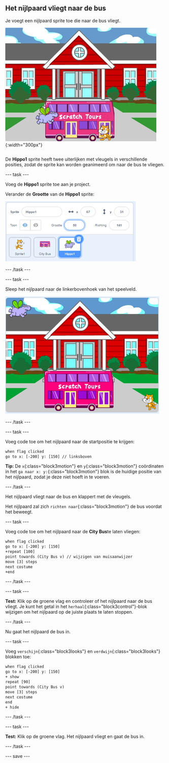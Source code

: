 ## Het nijlpaard vliegt naar de bus

<div style="display: flex; flex-wrap: wrap">
<div style="flex-basis: 200px; flex-grow: 1; margin-right: 15px;">
Je voegt een nijlpaard sprite toe die naar de bus vliegt.
</div>
<div>

![Het nijlpaard vliegt naar de bus.](images/hippo-flies.png){:width="300px"}

</div>
</div>

De **Hippo1** sprite heeft twee uiterlijken met vleugels in verschillende posities, zodat de sprite kan worden geanimeerd om naar de bus te vliegen.

--- task ---

Voeg de **Hippo1** sprite toe aan je project.

Verander de **Grootte** van de **Hippo1** sprite:

![Het Sprite-venster voor de Hippo1-sprite, met de grootte ingesteld op 50.](images/hippo-sprite-size.png)

--- /task ---

--- task ---

Sleep het nijlpaard naar de linkerbovenhoek van het speelveld.

![De Hippo1-sprite in de linkerbovenhoek van het speelveld.](images/hippo-sprite-stage.png)

--- /task ---

--- task ---

Voeg code toe om het nijlpaard naar de startpositie te krijgen:

```blocks3
when flag clicked
go to x: [-200] y: [150] // linksboven
```

**Tip:** De `x`{:class="block3motion"} en `y`{:class="block3motion"} coördinaten in het `ga naar x: y:`{:class="block3motion"} blok is de huidige positie van het nijlpaard, zodat je deze niet hoeft in te voeren.

--- /task ---

Het nijlpaard vliegt naar de bus en klappert met de vleugels.

Het nijlpaard zal zich `richten naar`{:class="block3motion"} de bus voordat het beweegt.

--- task ---

Voeg code toe om het nijlpaard naar de **City Bus**te laten vliegen:

```blocks3
when flag clicked
go to x: [-200] y: [150] 
+repeat [100] 
point towards (City Bus v) // wijzigen van muisaanwijzer
move [3] steps
next costume
+end
```

--- /task ---

--- task ---

**Test:** Klik op de groene vlag en controleer of het nijlpaard naar de bus vliegt. Je kunt het getal in het `herhaal`{:class="block3control"}-blok wijzigen om het nijlpaard op de juiste plaats te laten stoppen.

--- /task ---

Nu gaat het nijlpaard de bus in.

--- task ---

Voeg `verschijn`{:class="block3looks"} en `verdwijn`{:class="block3looks"} blokken toe:

```blocks3
when flag clicked
go to x: [-200] y: [150] 
+ show
repeat [90] 
point towards (City Bus v)
move [3] steps
next costume
end
+ hide
```

--- /task ---

--- task ---

**Test:** Klik op de groene vlag. Het nijlpaard vliegt en gaat de bus in.

--- /task ---

--- save ---
